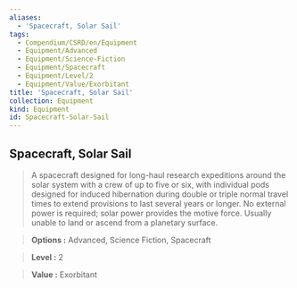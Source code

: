 ```yaml
---
aliases:
  - 'Spacecraft, Solar Sail'
tags:
  - Compendium/CSRD/en/Equipment
  - Equipment/Advanced
  - Equipment/Science-Fiction
  - Equipment/Spacecraft
  - Equipment/Level/2
  - Equipment/Value/Exorbitant
title: 'Spacecraft, Solar Sail'
collection: Equipment
kind: Equipment
id: Spacecraft-Solar-Sail
---
```

## Spacecraft, Solar Sail    
    
>A spacecraft designed for long-haul research expeditions around the solar system with a crew of up to five or six, with individual pods designed for induced hibernation during double or triple normal travel times to extend provisions to last several years or longer. No external power is required; solar power provides the motive force. Usually unable to land or ascend from a planetary surface.    
> **Options :** Advanced, Science Fiction, Spacecraft    
> **Level :** 2    
> **Value :** Exorbitant

